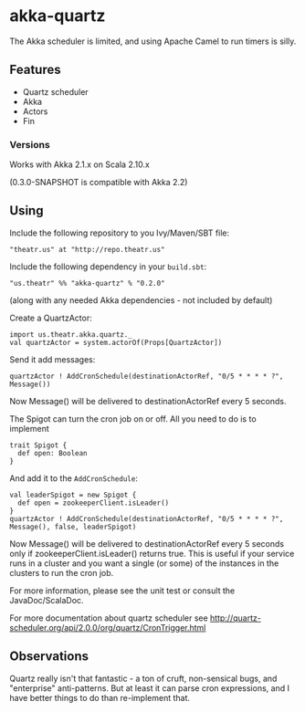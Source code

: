 akka-quartz
===============

The Akka scheduler is limited, and using Apache Camel to run timers is silly.

## Features ##

* Quartz scheduler
* Akka
* Actors
* Fin

### Versions ###

Works with Akka 2.1.x on Scala 2.10.x

(0.3.0-SNAPSHOT is compatible with Akka 2.2)

## Using ##

Include the following repository to you Ivy/Maven/SBT file:

    "theatr.us" at "http://repo.theatr.us"

Include the following dependency in your `build.sbt`:

    "us.theatr" %% "akka-quartz" % "0.2.0"

(along with any needed Akka dependencies - not included by default)

Create a QuartzActor:

    import us.theatr.akka.quartz._
    val quartzActor = system.actorOf(Props[QuartzActor])

Send it add messages:

    quartzActor ! AddCronSchedule(destinationActorRef, "0/5 * * * * ?", Message())

Now Message() will be delivered to destinationActorRef every 5 seconds.

The Spigot can turn the cron job on or off. All you need to do is to implement

    trait Spigot {
      def open: Boolean
    }

And add it to the ```AddCronSchedule```:

    val leaderSpigot = new Spigot {
      def open = zookeeperClient.isLeader()
    }
    quartzActor ! AddCronSchedule(destinationActorRef, "0/5 * * * * ?", Message(), false, leaderSpigot)

Now Message() will be delivered to destinationActorRef every 5 seconds only if zookeeperClient.isLeader() returns true.
This is useful if your service runs in a cluster and you want a single (or some) of the instances in the clusters to run the cron job.

For more information, please see the unit test or consult the JavaDoc/ScalaDoc.

For more documentation about quartz scheduler see
http://quartz-scheduler.org/api/2.0.0/org/quartz/CronTrigger.html

## Observations ##

Quartz really isn't that fantastic - a ton of cruft, non-sensical bugs, and "enterprise" anti-patterns.
But at least it can parse cron expressions, and I have better things to do than re-implement that.
